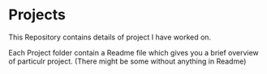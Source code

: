 # Projects
This Repository contains details of project I have worked on.

Each Project folder contain a Readme file which gives you a brief overview of particulr project. (There might be some without anything in Readme)
